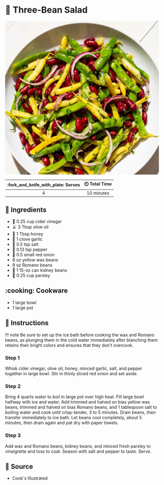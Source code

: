 # :green_salad: Three-Bean Salad

![Three-Bean Salad](../assets/images/three-bean-salad.jpg)

| :fork_and_knife_with_plate: Serves | :timer_clock: Total Time |
|:----------------------------------:|:-----------------------: |
| 4 | 10 minutes |

## :salt: Ingredients

- :champagne: 0.25 cup cider vinegar
- :olive: 3 Tbsp olive oil
- :honey_pot: 1 Tbsp honey
- :garlic: 1 clove garlic
- :salt: 0.5 tsp salt
- :salt: 0.13 tsp pepper
- :onion: 0.5 small red onion
- 8 oz yellow wax beans
- 8 oz Romano beans
- :canned_food: 1 15-oz can kidney beans
- :herb: 0.25 cup parsley

## :cooking: Cookware

- 1 large bowl
- 1 large pot

## :pencil: Instructions

!!! note
    Be sure to set up the ice bath before cooking the wax and Romano beans, as plunging them in the cold water immediately
    after blanching them retains their bright colors and ensures that they don't overcook.

### Step 1

Whisk cider vinegar, olive oil, honey, minced garlic, salt, and pepper together in large bowl. Stir in thinly sliced red
onion and set aside.

### Step 2

Bring 4 quarts water to boil in large pot over high heat. Fill large bowl halfway with ice and water. Add trimmed and
halved on bias yellow wax beans, trimmed and halved on bias Romano beans, and 1 tablespoon salt to boiling water and
cook until crisp-tender, 3 to 5 minutes. Drain beans, then transfer immediately to ice bath. Let beans cool completely,
about 5 minutes, then drain again and pat dry with paper towels.

### Step 3

Add wax and Romano beans, kidney beans, and minced fresh parsley to vinaigrette and toss to coat. Season with salt and
pepper to taste. Serve.

## :link: Source

- Cook's Illustrated
